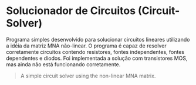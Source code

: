 # Solucionador de Circuitos (Circuit-Solver)

Programa simples desenvolvido para solucionar circuitos lineares utilizando a idéia da matriz MNA não-linear. O programa é capaz de resolver corretamente circuitos contendo resistores, fontes independentes, fontes dependentes e diodos. Foi implementada a solução com transistores MOS, mas ainda não está funcionando corretamente.

>A simple circuit solver using the non-linear MNA matrix.
